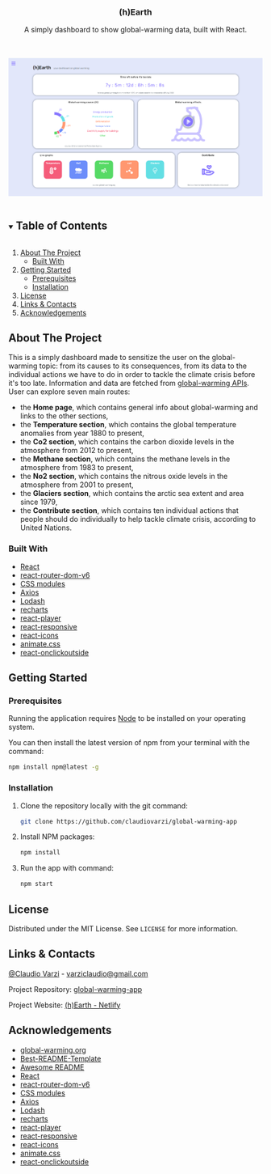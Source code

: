 <p align="center">
  
  <h3 align="center">(h)Earth</h3>

  <p align="center">
    A simply dashboard to show global-warming data, built with React. </p>

  <br>
  <br>

  <a href="https://github.com/claudiovarzi/global-warming-app">
    <img src="src/assets/img/dashboard_screenshot.png" alt="(h)Earth-screenshot">
  </a>
</p>

<details open="open">
  <summary><h2 style="display: inline-block">Table of Contents</h2></summary>
  <ol>
    <li>
      <a href="#about-the-project">About The Project</a>
      <ul>
        <li><a href="#built-with">Built With</a></li>
      </ul>
    </li>
    <li>
      <a href="#getting-started">Getting Started</a>
      <ul>
        <li><a href="#prerequisites">Prerequisites</a></li>
        <li><a href="#installation">Installation</a></li>
      </ul>
    </li>
    <li><a href="#license">License</a></li>
    <li><a href="#links-contacts">Links & Contacts</a></li>
    <li><a href="#acknowledgements">Acknowledgements</a></li>
  </ol>
</details>

## About The Project

This is a simply dashboard made to sensitize the user on the global-warming topic: from its causes to its consequences, from its data to the individual actions we have to do in order to tackle the climate crisis before it's too late. Information and data are fetched from [global-warming APIs](https://global-warming.org/).
User can explore seven main routes:

<ul>
<li>the <strong>Home page</strong>, which contains general info about global-warming and links to the other sections,</li>

<li>the <strong>Temperature section</strong>, which contains the global temperature anomalies from year 1880 to present, </li>

<li>the <strong>Co2 section</strong>, which contains the carbon dioxide levels in the atmosphere from 2012 to present, </li>

<li>the <strong>Methane section</strong>, which contains the methane levels in the atmosphere from 1983 to present, </li>

<li>the <strong>No2 section</strong>, which contains the nitrous oxide levels in the atmosphere from 2001 to present, </li>

<li>the <strong>Glaciers section</strong>, which contains the arctic sea extent and area since 1979, </li>

<li>the <strong>Contribute section</strong>, which contains ten individual actions that people should do individually to help tackle climate crisis, according to United Nations.</li>
</ul>

### Built With

- [React](https://it.reactjs.org/)
- [react-router-dom-v6](https://reactrouter.com/docs/en/v6/upgrading/v5)
- [CSS modules](https://github.com/css-modules/css-modules)
- [Axios](https://github.com/axios/axios)
- [Lodash](https://github.com/lodash/lodash)
- [recharts](https://github.com/recharts/recharts)
- [react-player](https://github.com/cookpete/react-player)
- [react-responsive](https://www.npmjs.com/package/react-responsive)
- [react-icons](https://react-icons.github.io/react-icons/)
- [animate.css](https://github.com/animate-css/animate.css)
- [react-onclickoutside](https://github.com/Pomax/react-onclickoutside)

## Getting Started

### Prerequisites

Running the application requires [Node](https://nodejs.org/en/) to be installed on your operating system.

You can then install the latest version of npm from your terminal with the command:

```sh
npm install npm@latest -g
```

### Installation

1. Clone the repository locally with the git command:

   ```sh
   git clone https://github.com/claudiovarzi/global-warming-app
   ```

2. Install NPM packages:

   ```sh
   npm install
   ```

3. Run the app with command:

   ```sh
   npm start
   ```

## License

Distributed under the MIT License. See `LICENSE` for more information.

## Links & Contacts

[@Claudio Varzi](https://www.linkedin.com/in/claudiovarzi/) - varziclaudio@gmail.com

Project Repository: [global-warming-app](https://github.com/claudiovarzi/global-warming-app)

Project Website: [(h)Earth - Netlify]()

## Acknowledgements

- [global-warming.org](https://global-warming.org/)
- [Best-README-Template](https://github.com/othneildrew/Best-README-Template)
- [Awesome README](https://github.com/matiassingers/awesome-readme)
- [React](https://it.reactjs.org/)
- [react-router-dom-v6](https://reactrouter.com/docs/en/v6/upgrading/v5)
- [CSS modules](https://github.com/css-modules/css-modules)
- [Axios](https://github.com/axios/axios)
- [Lodash](https://github.com/lodash/lodash)
- [recharts](https://github.com/recharts/recharts)
- [react-player](https://github.com/cookpete/react-player)
- [react-responsive](https://www.npmjs.com/package/react-responsive)
- [react-icons](https://react-icons.github.io/react-icons/)
- [animate.css](https://github.com/animate-css/animate.css)
- [react-onclickoutside](https://github.com/Pomax/react-onclickoutside)
